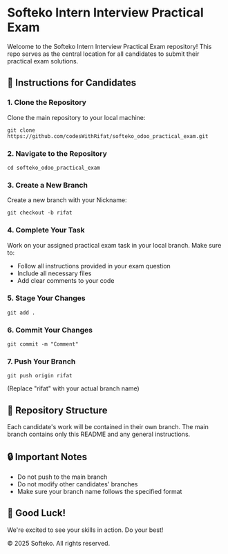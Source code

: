 <h1>Softeko Intern Interview Practical Exam</h1>
    
<div class="highlight">
    <p>Welcome to the Softeko Intern Interview Practical Exam repository! This repo serves as the central location for all candidates to submit their practical exam solutions.</p>
</div>

<h2>📌 Instructions for Candidates</h2>

<h3>1. Clone the Repository</h3>
<p>Clone the main repository to your local machine:</p>
<div class="command">
    <code>git clone https://github.com/codesWithRifat/softeko_odoo_practical_exam.git</code>
</div>
<h3>2. Navigate to the Repository</h3>
<div class="command">
    <code>cd softeko_odoo_practical_exam</code>
</div>

<h3>3. Create a New Branch</h3>
<p>Create a new branch with your Nickname:</p>
<div class="command">
    <code>git checkout -b rifat</code>
</div>

<h3>4. Complete Your Task</h3>
<p>Work on your assigned practical exam task in your local branch. Make sure to:</p>
<ul>
    <li>Follow all instructions provided in your exam question</li>
    <li>Include all necessary files</li>
    <li>Add clear comments to your code</li>
</ul>

<h3>5. Stage Your Changes</h3>
<div class="command">
    <code>git add .</code>
</div>
<h3>6. Commit Your Changes</h3>
<div class="command">
    <code>git commit -m "Comment"</code>
</div>

<h3>7. Push Your Branch</h3>
<div class="command">
    <code>git push origin rifat</code>
</div>
<p>(Replace "rifat" with your actual branch name)</p>

<h2>📂 Repository Structure</h2>
<p>Each candidate's work will be contained in their own branch. The main branch contains only this README and any general instructions.</p>

<h2>🔒 Important Notes</h2>
<ul>
    <li>Do not push to the main branch</li>
    <li>Do not modify other candidates' branches</li>
    <li>Make sure your branch name follows the specified format</li>
</ul>

<h2>🙏 Good Luck!</h2>
<p>We're excited to see your skills in action. Do your best!</p>

<footer>
    <p>© 2025 Softeko. All rights reserved.</p>
</footer>
